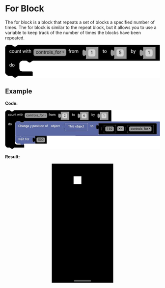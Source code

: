 # For Block

The for block is a block that repeats a set of blocks a specified number of times. The for block is similar to the repeat block, but it allows you to use a variable to keep track of the number of times the blocks have been repeated.

<p align="center">
  <img src="../../../res/images/blocks/loops/for/for.png" />
</p>

## Example

**Code:**

<p align="center">
  <img src="../../../res/images/blocks/loops/for/for_example.png" />
</p>

**Result:**

<p align="center">
  <img src="../../../res/images/blocks/loops/for/for_example_result.gif" width=200vw />
</p>